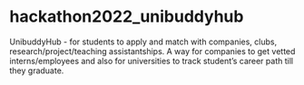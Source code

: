 # hackathon2022_unibuddyhub
UnibuddyHub - for students to apply and match with companies, clubs, research/project/teaching assistantships. A way for companies to get vetted interns/employees and also for universities to track student’s career path till they graduate.
